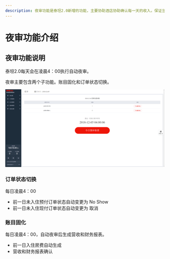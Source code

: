 ```yaml
---
description: 夜审功能是泰坦2.0新增的功能，主要协助酒店协助确认每一天的收入。保证当天酒店收益的真实正确。
---
```


# 夜审功能介绍

## 夜审功能说明

泰坦2.0每天会在凌晨4：00执行自动夜审。

夜审主要包含两个子功能。账目固化和订单状态切换。

![&#x6BCF;&#x65E5;4:00&#x6267;&#x884C;&#x591C;&#x5BA1;](../../.gitbook/assets/image%20%28160%29.png)

### 订单状态切换

每日凌晨4：00

* 前一日未入住预付订单状态自动变更为 No Show
* 前一日未入住现付订单状态自动变更为 取消

### 账目固化

每日凌晨4：00，自动夜审后生成营收和财务报表。

* 前一日入住房费自动生成
* 营收和财务报表确认

## 

